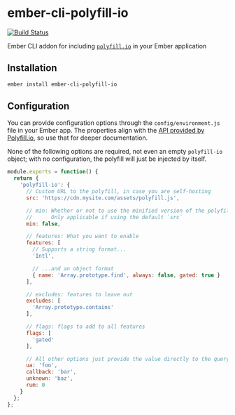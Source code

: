 # ember-cli-polyfill-io

[![Build Status](https://travis-ci.org/alexlafroscia/ember-cli-polyfill-io.svg?branch=master)](https://travis-ci.org/alexlafroscia/ember-cli-polyfill-io)

Ember CLI addon for including [`polyfill.io`][polyfill-io] in your Ember application

## Installation

```bash
ember install ember-cli-polyfill-io
```

## Configuration

You can provide configuration options through the `config/environment.js` file in your Ember app.  The properties align with the [API provided by Polyfill.io][polyfill-docs], so use that for deeper documentation.

None of the following options are required, not even an empty `polyfill-io` object; with no configuration, the polyfill will just be injected by itself.

```javascript
module.exports = function() {
  return {
    'polyfill-io': {
      // Custom URL to the polyfill, in case you are self-hosting
      src: 'https://cdn.mysite.com/assets/polyfill.js',

      // min: Whether or not to use the minified version of the polyfill
      //      Only applicable if using the default `src`
      min: false,

      // features: What you want to enable
      features: [
        // Supports a string format...
        'Intl',

        // ...and an object format
        { name: 'Array.prototype.find', always: false, gated: true }
      ],

      // excludes: features to leave out
      excludes: [
        'Array.prototype.contains'
      ],

      // flags: flags to add to all features
      flags: [
        'gated'
      ],

      // All other options just provide the value directly to the query param
      ua: 'foo',
      callback: 'bar',
      unknown: 'baz',
      rum: 0
    }
  };
};
```

[polyfill-io]: https://polyfill.io/v2/docs/
[polyfill-docs]: https://qa.polyfill.io/v2/docs/api
